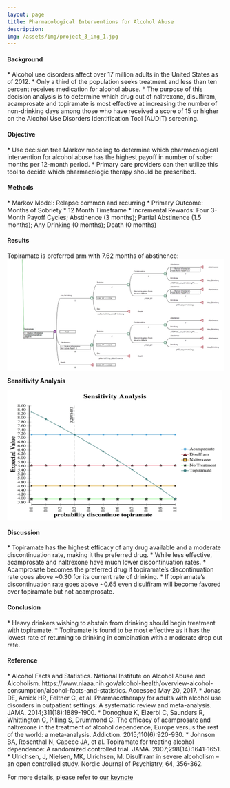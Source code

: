 ```yaml
---
layout: page
title: Pharmacological Interventions for Alcohol Abuse
description: 
img: /assets/img/project_3_img_1.jpg
---
```

<h4><b>Background</b></h4>
* Alcohol use disorders affect over 17 million adults in the United States as of 2012.
* Only a third of the population seeks treatment and less than ten percent receives medication for alcohol abuse.
* The purpose of this decision analysis is to determine which drug out of naltrexone, disulfiram, acamprosate and topiramate is most effective at increasing the number of non-drinking days among those who have received a score of 15 or higher on the Alcohol Use Disorders Identification Tool (AUDIT) screening.


<h4><b>Objective</b></h4>
* Use decision tree Markov modeling to determine which pharmacological intervention for alcohol abuse has the highest payoff in number of sober months per 12-month period.
* Primary care providers can then utilize this tool to decide which pharmacologic therapy should be prescribed.

<h4><b>Methods</b></h4>
* Markov Model: Relapse common and recurring
* Primary Outcome: Months of Sobriety 
* 12 Month Timeframe
* Incremental Rewards: Four 3-Month Payoff Cycles; Abstinence (3 months); Partial Abstinence (1.5 months); Any Drinking (0 months); Death (0 months)

<h4><b>Results</b></h4>
Topiramate is preferred arm with 7.62 months of abstinence:

<img align = "middle" src="/assets/img/Project_3_img_2.jpg" width="700" >

**Sensitivity Analysis**

<img align = "middle" src="/assets/img/Project_3_img_3.jpg" width="500" >


<h4><b>Discussion</b></h4>
* Topiramate has the highest efficacy of any drug available and a moderate discontinuation rate, making it the preferred drug.
* While less effective, acamprosate and naltrexone have much lower discontinuation rates.
* Acamprosate becomes the preferred drug if topiramate’s discontinuation rate goes above ~0.30 for its current rate of drinking.
* If topiramate’s discontinuation rate goes above ~0.65 even disulfiram will become favored over topiramate but not acamprosate.


<h4><b>Conclusion</b></h4>
* Heavy drinkers wishing to abstain from drinking should begin treatment with topiramate.
* Topiramate is found to be most effective as it has the lowest rate of returning to drinking in combination with a moderate drop out rate.

<h4><b>Reference</b></h4>
* Alcohol Facts and Statistics. National Institute on Alcohol Abuse and Alcoholism. https://www.niaaa.nih.gov/alcohol-health/overview-alcohol-consumption/alcohol-facts-and-statistics. Accessed May 20, 2017.
* Jonas DE, Amick HR, Feltner C, et al. Pharmacotherapy for adults with alcohol use disorders in outpatient settings: A systematic review and meta-analysis. JAMA. 2014;311(18):1889-1900.
* Donoghue K, Elzerbi C, Saunders R, Whittington C, Pilling S, Drummond C. The efficacy of acamprosate and naltrexone in the treatment of alcohol dependence, Europe versus the rest of the world: a meta‐analysis. Addiction. 2015;110(6):920-930.
* Johnson BA, Rosenthal N, Capece JA, et al. Topiramate for treating alcohol dependence: A randomized controlled trial. JAMA. 2007;298(14):1641-1651. 
* Ulrichsen, J, Nielsen, MK, Ulrichsen, M. Disulfiram in severe alcoholism – an open controlled study. Nordic Journal of Psychiatry, 64, 356-362.

For more details, please refer to [our keynote](/assets/pdf/keynote_1.pdf)